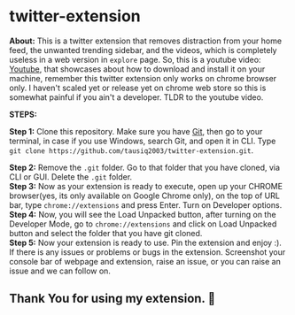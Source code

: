# twitter-extension
**About:** This is a twitter extension that removes distraction from your home feed, the unwanted trending sidebar, and the videos, which is completely useless in a web version in `explore` page. So, this is a youtube video: [Youtube](https://youtu.be/vuIWW5NB03o), that showcases about how to download and install it on your machine, remember this twitter extension only works on chrome browser only. I haven't scaled yet or release yet on chrome web store so this is somewhat painful if you ain't a developer. TLDR to the youtube video.<br/>

**STEPS:** <br/>

**Step 1:** Clone this repository. Make sure you have [Git](https://git-scm.com/), then go to your terminal, in case if you use Windows, search Git, and open it in CLI. Type `git clone https://github.com/tausiq2003/twitter-extension.git`.<br/>

**Step 2:** Remove the `.git` folder. Go to that folder that you have cloned, via CLI or GUI. Delete the `.git` folder.<br/>
**Step 3:** Now as your extension is ready to execute, open up your CHROME browser(yes, its only available on Google Chrome only), on the top of URL bar, type `chrome://extensions` and press Enter. Turn on Developer options.<br/>
**Step 4:** Now, you will see the Load Unpacked button, after turning on the Developer Mode, go to `chrome://extensions` and click on Load Unpacked button and select the folder that you have git cloned.<br/>
**Step 5:** Now your extension is ready to use. Pin the extension and enjoy :). If there is any issues or problems or bugs in the extension. Screenshot your console bar of webpage and extension, raise an issue, or you can raise an issue and we can follow on.<br/>
## Thank You for using my extension. 🤝
